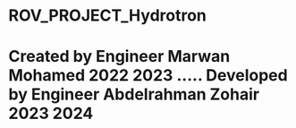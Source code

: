 # ROV_PROJECT_Hydrotron
# Created by Engineer Marwan Mohamed 2022 2023 ..... Developed by Engineer Abdelrahman Zohair 2023 2024